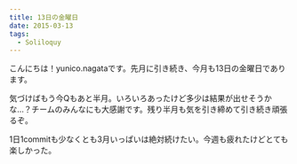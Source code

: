 ```yaml
---
title: 13日の金曜日
date: 2015-03-13
tags:
  - Soliloquy
---
```

こんにちは！yunico.nagataです。先月に引き続き、今月も13日の金曜日であります。

気づけばもう今Qもあと半月。いろいろあったけど多少は結果が出せそうかな…？チームのみんなにも大感謝です。残り半月も気を引き締めて引き続き頑張るぞ。

1日1commitも少なくとも3月いっぱいは絶対続けたい。今週も疲れたけどとても楽しかった。


